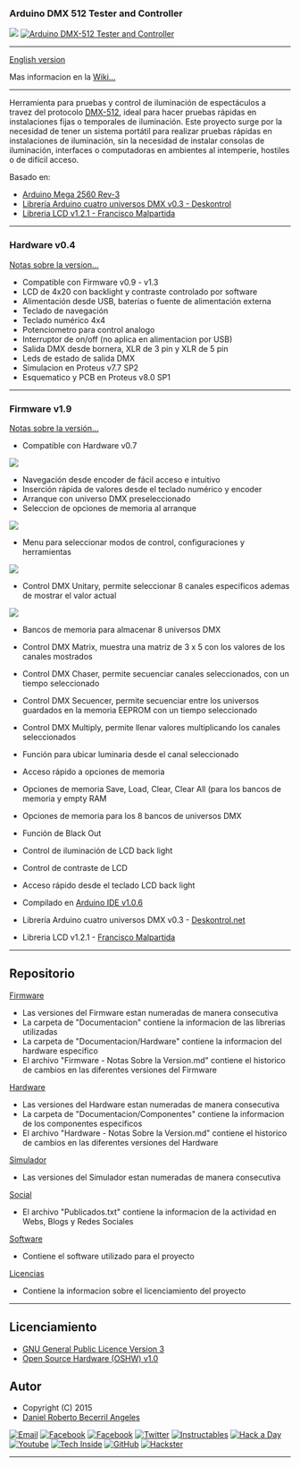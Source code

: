 ### **Arduino DMX 512 Tester and Controller**

![](https://github.com/daniel3514/Arduino-DMX-512-Tester-Controller/blob/master/Hardware/v0.3/media/IMG_9399.JPG)
[![Arduino DMX-512 Tester and Controller](https://github.com/daniel3514/Arduino-DMX-512-Tester-Controller/blob/master/Hardware/v0.0/media/youtube.JPG)](https://www.youtube.com/watch?v=TxBHMpAWDSY)

***

[English version](https://github.com/daniel3514/Arduino-DMX-512-Tester-Controller/blob/master/README%20ENG.md)

Mas informacion en la [Wiki...](https://github.com/daniel3514/Arduino-DMX-512-Tester-Controller/wiki)

***

Herramienta para pruebas y control de iluminación de espectáculos a travez del protocolo [DMX-512](http://es.wikipedia.org/wiki/Digital_Multiplex), ideal para hacer pruebas rápidas en instalaciones fijas o temporales de iluminación.
Este proyecto surge por la necesidad de tener un sistema portátil para realizar pruebas rápidas en instalaciones de iluminación, sin la necesidad de instalar consolas de iluminación, interfaces o computadoras en ambientes al intemperie, hostiles o de difícil acceso.

Basado en:
* [Arduino Mega 2560 Rev-3](http://www.arduino.cc/en/Main/ArduinoBoardMega2560)
* [Librería Arduino cuatro universos DMX v0.3 - Deskontrol](http://www.deskontrol.net/blog/libreria-arduino-cuatro-universos-dmx/)
* [Libreria LCD v1.2.1 - Francisco Malpartida](https://bitbucket.org/fmalpartida/new-liquidcrystal/wiki/Home)

***
### Hardware v0.4
[Notas sobre la version...](https://github.com/daniel3514/Arduino-DMX-512-Tester-Controller/blob/master/Hardware/Documentacion/Hardware%20-%20Notas%20Sobre%20la%20Version.md)
* Compatible con Firmware v0.9 - v1.3
* LCD de 4x20 con backlight y contraste controlado por software
* Alimentación desde USB, baterías o fuente de alimentación externa
* Teclado de navegación
* Teclado numérico 4x4
* Potenciometro para control analogo
* Interruptor de on/off (no aplica en alimentacion por USB)
* Salida DMX desde bornera, XLR de 3 pin y XLR de 5 pin
* Leds de estado de salida DMX
* Simulacion en Proteus v7.7 SP2
* Esquematico y PCB en Proteus v8.0 SP1

***

### Firmware v1.9

[Notas sobre la versión...](https://github.com/daniel3514/Arduino-DMX-512-Tester-Controller/blob/master/Firmware/Documentacion/Firmware%20-%20Notas%20Sobre%20la%20Version.md)

* Compatible con Hardware v0.7

![](https://github.com/daniel3514/Arduino-DMX-512-Tester-Controller/blob/master/Firmware/v1.9/LCD%20media/Initial.PNG)

* Navegación desde encoder de fácil acceso e intuitivo
* Inserción rápida de valores desde el teclado numérico y encoder
* Arranque con universo DMX preseleccionado
* Seleccion de opciones de memoria al arranque 

![](https://github.com/daniel3514/Arduino-DMX-512-Tester-Controller/blob/master/Firmware/v1.9/LCD%20media/Initial%20Memory.PNG)

* Menu para seleccionar modos de control, configuraciones y herramientas

![](https://github.com/daniel3514/Arduino-DMX-512-Tester-Controller/blob/master/Firmware/v1.9/LCD%20media/Options.PNG)

* Control DMX Unitary, permite seleccionar 8 canales especificos ademas de mostrar el valor actual

![](https://github.com/daniel3514/Arduino-DMX-512-Tester-Controller/blob/master/Firmware/v1.9/LCD%20media/Control%20Unitary.PNG)


* Bancos de memoria para almacenar 8 universos DMX



* Control DMX Matrix, muestra una matriz de 3 x 5 con los valores de los canales mostrados
* Control DMX Chaser, permite secuenciar canales seleccionados, con un tiempo seleccionado
* Control DMX Secuencer, permite secuenciar entre los universos guardados en la memoria EEPROM con un tiempo seleccionado
* Control DMX Multiply, permite llenar valores multiplicando los canales seleccionados
* Función para ubicar luminaria desde el canal seleccionado
* Acceso rápido a opciones de memoria
* Opciones de memoria Save, Load, Clear, Clear All (para los bancos de memoria y empty RAM
* Opciones de memoria para los 8 bancos de universos DMX
* Función de Black Out
* Control de iluminación de LCD back light
* Control de contraste de LCD
* Acceso rápido desde el teclado LCD back light
* Compilado en [Arduino IDE v1.0.6](http://www.arduino.cc/en/Main/OldSoftwareReleases)
* Librería Arduino cuatro universos DMX v0.3 - [Deskontrol.net](http://www.deskontrol.net/blog/libreria-arduino-cuatro-universos-dmx/)
* Libreria LCD v1.2.1 - [Francisco Malpartida](https://bitbucket.org/fmalpartida/new-liquidcrystal/wiki/Home)

***

## Repositorio
[Firmware](https://github.com/daniel3514/Arduino-DMX-512-Tester-Controller/tree/master/Firmware)
* Las versiones del Firmware estan numeradas de manera consecutiva
* La carpeta de "Documentacion" contiene la informacion de las librerias utilizadas
* La carpeta de "Documentacion/Hardware" contiene la informacion del hardware especifico
* El archivo "Firmware - Notas Sobre la Version.md" contiene el historico de cambios en las diferentes versiones del Firmware

[Hardware](https://github.com/daniel3514/Arduino-DMX-512-Tester-Controller/tree/master/Hardware)
* Las versiones del Hardware estan numeradas de manera consecutiva
* La carpeta de "Documentacion/Componentes" contiene la informacion de los componentes especificos
* El archivo "Hardware - Notas Sobre la Version.md" contiene el historico de cambios en las diferentes versiones del Hardware

[Simulador](https://github.com/daniel3514/Arduino-DMX-512-Tester-Controller/tree/master/Simulador)
* Las versiones del Simulador estan numeradas de manera consecutiva

[Social](https://github.com/daniel3514/Arduino-DMX-512-Tester-Controller/tree/master/Social)
* El archivo "Publicados.txt" contiene la informacion de la actividad en Webs, Blogs y Redes Sociales

[Software](https://github.com/daniel3514/Arduino-DMX-512-Tester-Controller/tree/master/Software)
* Contiene el software utilizado para el proyecto

[Licencias](https://github.com/daniel3514/Arduino-DMX-512-Tester-Controller/tree/master/Licencias)
* Contiene la informacion sobre el licenciamiento del proyecto

***

## Licenciamiento
* [GNU General Public Licence Version 3](https://github.com/daniel3514/Arduino-DMX-512-Tester-Controller/blob/master/Licencias/Licence%20-%20Firmware.md)
* [Open Source Hardware (OSHW) v1.0](https://github.com/daniel3514/Arduino-DMX-512-Tester-Controller/blob/master/Licencias/Licence%20-%20Hardware.md)

## Autor
- Copyright (C) 2015
- [Daniel Roberto Becerril Angeles](https://www.facebook.com/daniel.3514)

[![Email](https://github.com/daniel3514/Arduino-DMX-512-Tester-Controller/blob/master/Social/logos/email%2050x50.jpg)](mailto:daniel3514@gmail.com)
[![Facebook](https://github.com/daniel3514/Arduino-DMX-512-Tester-Controller/blob/master/Social/logos/Facebook%2050x50.png)](https://www.facebook.com/daniel.3514)
[![Facebook](https://github.com/daniel3514/Arduino-DMX-512-Tester-Controller/blob/master/Social/logos/Facebook%20Pages%2050x50.jpg)](https://www.facebook.com/ArduinoDMX512TesterController)
[![Twitter](https://github.com/daniel3514/Arduino-DMX-512-Tester-Controller/blob/master/Social/logos/Twitter%2050x50.png)](https://twitter.com/daniel3514)
[![Instructables](https://github.com/daniel3514/Arduino-DMX-512-Tester-Controller/blob/master/Social/logos/Instructables%2050x50.jpg)](http://www.instructables.com/id/Arduino-DMX-512-Tester-and-Controller/)
[![Hack a Day](https://github.com/daniel3514/Arduino-DMX-512-Tester-Controller/blob/master/Social/logos/hackaday%2050x50.jpg)](https://hackaday.io/project/5342-arduino-dmx-512-tester-and-controller)
[![Youtube](https://github.com/daniel3514/Arduino-DMX-512-Tester-Controller/blob/master/Social/logos/Youtube%2050x50.png)](https://www.youtube.com/watch?v=TxBHMpAWDSY)
[![Tech Inside](https://github.com/daniel3514/Arduino-DMX-512-Tester-Controller/blob/master/Social/logos/techinside%2045x45.png)](https://techinsideblog.wordpress.com/)
[![GitHub](https://github.com/daniel3514/Arduino-DMX-512-Tester-Controller/blob/master/Social/logos/github%2050x50.png)](https://github.com/daniel3514/Arduino-DMX-512-Tester-Controller)
[![Hackster](https://github.com/daniel3514/Arduino-DMX-512-Tester-Controller/blob/master/Social/logos/hackster%2050x50.png)](https://www.hackster.io/daniel3514/arduino-dmx-512-tester-controller-977c89)
***
